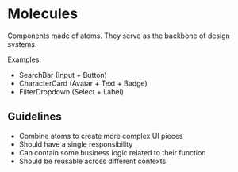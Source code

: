 # Molecules

Components made of atoms. They serve as the backbone of design systems.

Examples:
- SearchBar (Input + Button)
- CharacterCard (Avatar + Text + Badge)
- FilterDropdown (Select + Label)

## Guidelines
- Combine atoms to create more complex UI pieces
- Should have a single responsibility
- Can contain some business logic related to their function
- Should be reusable across different contexts
